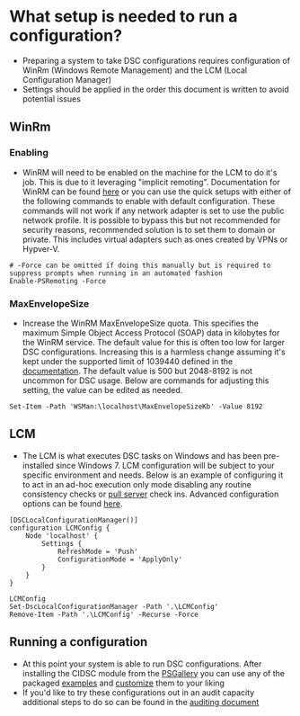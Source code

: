 # What setup is needed to run a configuration?
- Preparing a system to take DSC configurations requires configuration of WinRm (Windows Remote Management) and the LCM (Local Configuration Manager)
- Settings should be applied in the order this document is written to avoid potential issues

## WinRm

### Enabling
- WinRM will need to be enabled on the machine for the LCM to do it's job. This is due to it leveraging "implicit remoting". Documentation for WinRM can be found [here](https://docs.microsoft.com/en-us/windows/win32/winrm/installation-and-configuration-for-windows-remote-management) or you can use the quick setups with either of the following commands to enable with default configuration. These commands will not work if any network adapter is set to use the public network profile. It is possible to bypass this but not recommended for security reasons, recommended solution is to set them to domain or private. This includes virtual adapters such as ones created by VPNs or Hypver-V.

```
# -Force can be omitted if doing this manually but is required to suppress prompts when running in an automated fashion
Enable-PSRemoting -Force
```

### MaxEnvelopeSize
- Increase the WinRM MaxEnvelopeSize quota. This specifies the maximum Simple Object Access Protocol (SOAP) data in kilobytes for the WinRM service. The default value for this is often too low for larger DSC configurations. Increasing this is a harmless change assuming it's kept under the supported limit of 1039440 defined in the [documentation](https://docs.microsoft.com/en-us/windows/win32/winrm/installation-and-configuration-for-windows-remote-management#maxenvelopesizekb). The default value is 500 but 2048-8192 is not uncommon for DSC usage. Below are commands for adjusting this setting, the value can be edited as needed.

```
Set-Item -Path 'WSMan:\localhost\MaxEnvelopeSizeKb' -Value 8192
```

## LCM
- The LCM is what executes DSC tasks on Windows and has been pre-installed since Windows 7. LCM configuration will be subject to your specific environment and needs. Below is an example of configuring it to act in an ad-hoc execution only mode disabling any routine consistency checks or [pull server](https://docs.microsoft.com/en-us/powershell/scripting/dsc/pull-server/pullserver?view=powershell-7) check ins. Advanced configuration options can be found [here](https://docs.microsoft.com/en-us/powershell/scripting/dsc/managing-nodes/metaconfig?view=powershell-7).

```
[DSCLocalConfigurationManager()]
configuration LCMConfig {
    Node 'localhost' {
        Settings {
            RefreshMode = 'Push'
            ConfigurationMode = 'ApplyOnly'
        }
    }
}

LCMConfig
Set-DscLocalConfigurationManager -Path '.\LCMConfig'
Remove-Item -Path '.\LCMConfig' -Recurse -Force
```

## Running a configuration
- At this point your system is able to run DSC configurations. After installing the CIDSC module from the [PSGallery](https://www.powershellgallery.com/packages/CISDSC) you can use any of the packaged [examples](/src/CISDSC/Examples) and [customize](./customization.md) them to your liking
- If you'd like to try these configurations out in an audit capacity additional steps to do so can be found in the [auditing document](./auditing.md)